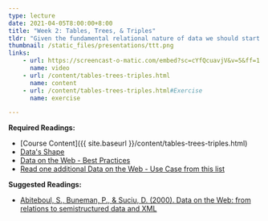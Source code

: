 ```yaml
---
type: lecture
date: 2021-04-05T8:00:00+8:00
title: "Week 2: Tables, Trees, & Triples"
tldr: "Given the fundamental relational nature of data we should start the course off by thinking about how to make decisions about ways data should be represented and made accessible to users."
thumbnail: /static_files/presentations/ttt.png
links: 
    - url: https://screencast-o-matic.com/embed?sc=cYfQcuavjV&v=5&ff=1
      name: video
    - url: /content/tables-trees-triples.html
      name: content
    - url: /content/tables-trees-triples.html#Exercise
      name: exercise 

---
```

**Required Readings:**
- [Course Content]({{ site.baseurl }}/content/tables-trees-triples.html)
- [Data's Shape](https://katiekodes.com/intro-xml-json-2/)
- [Data on the Web - Best Practices](https://www.w3.org/TR/dwbp/)
- [Read one additional Data on the Web - Use Case from this list](https://www.w3.org/TR/dwbp-ucr/)

**Suggested Readings:**
- [Abiteboul, S., Buneman, P., & Suciu, D. (2000). Data on the Web: from relations to semistructured data and XML](https://github.com/norlab/LIS-546-SPR2021/raw/master/content/readings/Data-on-the-Web-Skeleton.pdf)
